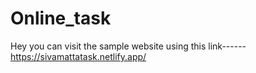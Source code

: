 # Online_task
Hey you can visit the sample website using this link------https://sivamattatask.netlify.app/
